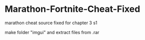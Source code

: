 # Marathon-Fortnite-Cheat-Fixed
marathon cheat source fixed for chapter 3 s1

make folder "imgui" and extract files from .rar
